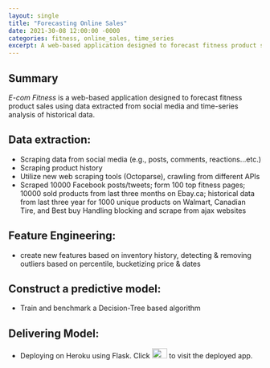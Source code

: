 ```yaml
---
layout: single
title: "Forecasting Online Sales"
date: 2021-30-08 12:00:00 -0000
categories: fitness, online_sales, time_series  
excerpt: A web-based application designed to forecast fitness product sales using data extracted from social media and time-series analysis of historical data. 
---
```


## Summary
<em>E-com Fitness</em> is a web-based application designed to forecast fitness product sales using data extracted from social media and time-series analysis of historical data.


## Data extraction:       
- Scraping data from social media (e.g., posts, comments, reactions…etc.)
- Scraping product history
- Utilize new web scraping tools (Octoparse), crawling from different APIs
- Scraped 10000 Facebook posts/tweets; form 100 top fitness pages; 10000 sold products from last three months on Ebay.ca; historical data from last three year 
for 1000 unique products on Walmart, Canadian Tire, and Best buy
Handling blocking and scrape from ajax websites


## Feature Engineering:
- create new features based on inventory history, detecting & removing outliers based on percentile, bucketizing price & dates    

## Construct a predictive model:
- Train and benchmark a Decision-Tree based algorithm  

## Delivering Model:
- Deploying on Heroku using Flask. Click <a href="https://ecomfit.herokuapp.com"><img  src="/images/heroku.svg" width="30" height="20"></a> to visit the deployed app.

